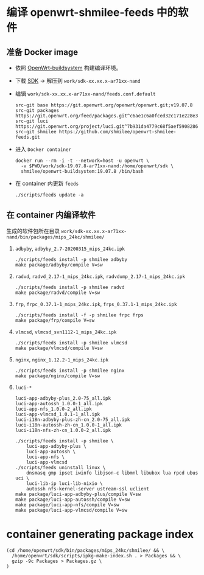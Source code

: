 # 编译 openwrt-shmilee-feeds 中的软件

## 准备 Docker image

* 依照 [OpenWrt-buildsystem](./openwrt-buildsystem/readme.md) 构建编译环境。

* 下载 [SDK](https://mirrors.ustc.edu.cn/openwrt/releases/19.07.8/targets/ar71xx/nand/openwrt-sdk-19.07.8-ar71xx-nand_gcc-7.5.0_musl.Linux-x86_64.tar.xz) -> 解压到 `work/sdk-xx.xx.x-ar71xx-nand`

* 编辑 `work/sdk-xx.xx.x-ar71xx-nand/feeds.conf.default`
  ```
  src-git base https://git.openwrt.org/openwrt/openwrt.git;v19.07.8
  src-git packages https://git.openwrt.org/feed/packages.git^c6ae1c6a0fced32c171e228e3425a9b655585011
  src-git luci https://git.openwrt.org/project/luci.git^7b931da4779c68f5aef5908286c2ae5283d2dece
  src-git shmilee https://github.com/shmilee/openwrt-shmilee-feeds.git
  ```

* 进入 `Docker container`
  ```
  docker run --rm -i -t --network=host -u openwrt \
    -v $PWD/work/sdk-19.07.8-ar71xx-nand:/home/openwrt/sdk \
    shmilee/openwrt-buildsystem:19.07.8 /bin/bash
  ```

* 在 container 内更新 `feeds`
  ```
  ./scripts/feeds update -a
  ```

## 在 container 内编译软件

生成的软件包所在目录 `work/sdk-xx.xx.x-ar71xx-nand/bin/packages/mips_24kc/shmilee/`

1. `adbyby`, `adbyby_2.7-20200315_mips_24kc.ipk`

   ```shell
   ./scripts/feeds install -p shmilee adbyby
   make package/adbyby/compile V=sw
   ```

2. `radvd`, `radvd_2.17-1_mips_24kc.ipk`, `radvdump_2.17-1_mips_24kc.ipk`

   ```shell
   ./scripts/feeds install -p shmilee radvd
   make package/radvd/compile V=sw
   ```

3. `frp`, `frpc_0.37.1-1_mips_24kc.ipk`, `frps_0.37.1-1_mips_24kc.ipk`

   ```shell
   ./scripts/feeds install -f -p shmilee frpc frps
   make package/frp/compile V=sw
   ```

4. `vlmcsd`, `vlmcsd_svn1112-1_mips_24kc.ipk`

   ```shell
   ./scripts/feeds install -p shmilee vlmcsd
   make package/vlmcsd/compile V=sw
   ```

5. `nginx`, `nginx_1.12.2-1_mips_24kc.ipk`

   ```shell
   ./scripts/feeds install -p shmilee nginx
   make package/nginx/compile V=sw
   ```

6. `luci-*`

   ```
   luci-app-adbyby-plus_2.0-75_all.ipk
   luci-app-autossh_1.0.0-1_all.ipk
   luci-app-nfs_1.0.0-2_all.ipk
   luci-app-vlmcsd_1.0.1-1_all.ipk
   luci-i18n-adbyby-plus-zh-cn_2.0-75_all.ipk
   luci-i18n-autossh-zh-cn_1.0.0-1_all.ipk
   luci-i18n-nfs-zh-cn_1.0.0-2_all.ipk
   ```

   ```shell
   ./scripts/feeds install -p shmilee \
       luci-app-adbyby-plus \
       luci-app-autossh \
       luci-app-nfs \
       luci-app-vlmcsd
   ./scripts/feeds uninstall linux \
       dnsmasq gmp ipset iwinfo libjson-c libmnl libubox lua rpcd ubus uci \
       luci-lib-ip luci-lib-nixio \
       autossh nfs-kernel-server ustream-ssl uclient
   make package/luci-app-adbyby-plus/compile V=sw
   make package/luci-app-autossh/compile V=sw
   make package/luci-app-nfs/compile V=sw
   make package/luci-app-vlmcsd/compile V=sw
   ```

# container generating package index

  ```
  (cd /home/openwrt/sdk/bin/packages/mips_24kc/shmilee/ && \
    /home/openwrt/sdk/scripts/ipkg-make-index.sh . > Packages && \
    gzip -9c Packages > Packages.gz \
  )
  ```

